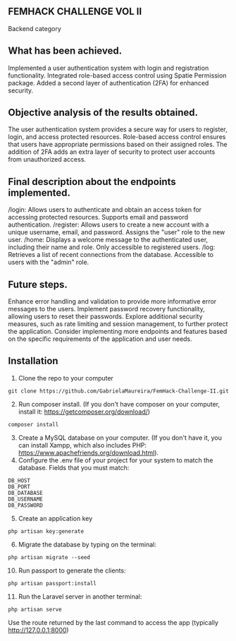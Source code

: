 ## FEMHACK CHALLENGE VOL II

Backend category

## What has been achieved.

Implemented a user authentication system with login and registration functionality.
Integrated role-based access control using Spatie Permission package.
Added a second layer of authentication (2FA) for enhanced security.

## Objective analysis of the results obtained.

The user authentication system provides a secure way for users to register, login, and access protected resources.
Role-based access control ensures that users have appropriate permissions based on their assigned roles.
The addition of 2FA adds an extra layer of security to protect user accounts from unauthorized access.

## Final description about the endpoints implemented.
/login: Allows users to authenticate and obtain an access token for accessing protected resources. Supports email and password authentication.
/register: Allows users to create a new account with a unique username, email, and password. Assigns the "user" role to the new user.
/home: Displays a welcome message to the authenticated user, including their name and role. Only accessible to registered users.
/log: Retrieves a list of recent connections from the database. Accessible to users with the "admin" role.

## Future steps.

Enhance error handling and validation to provide more informative error messages to the users.
Implement password recovery functionality, allowing users to reset their passwords.
Explore additional security measures, such as rate limiting and session management, to further protect the application.
Consider implementing more endpoints and features based on the specific requirements of the application and user needs.

## Installation

1. Clone the repo to your computer
```
git clone https://github.com/GabrielaMaureira/FemHack-Challenge-II.git
```
2. Run composer install. (If you don't have composer on your computer, install it: https://getcomposer.org/download/)
```
composer install
```
3. Create a MySQL database on your computer. (If you don't have it, you can install Xampp, which also includes PHP: https://www.apachefriends.org/download.html).
4. Configure the .env file of your project for your system to match the database. Fields that you must match:
```
DB_HOST
DB_PORT
DB_DATABASE
DB_USERNAME
DB_PASSWORD
```
5. Create an application key
```
php artisan key:generate
```
6. Migrate the database by typing on the terminal:
```
php artisan migrate --seed
```

10. Run passport to generate the clients: 
```
php artisan passport:install
```
11. Run the Laravel server in another terminal: 
```
php artisan serve
```
Use the route returned by the last command to access the app (typically http://127.0.0.1:8000)

